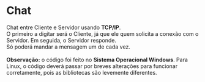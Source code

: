 # Chat
Chat entre Cliente e Servidor usando <strong>TCP/IP</strong>.
<br>
O primeiro a digitar será o Cliente, já que ele quem solicita a conexão com o Servidor. Em seguida, o Servidor responde.
<br>
Só poderá mandar a mensagem um de cada vez.
<br><br>
<strong>Observação:</strong> o código foi feito no <strong>Sistema Operacional Windows</strong>. Para Linux, o código deverá passar por breves alterações para funcionar corretamente, pois as bibliotecas são levemente diferentes. 
